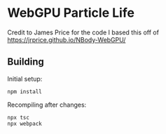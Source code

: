 WebGPU Particle Life
============

Credit to James Price for the code I based this off of https://jrprice.github.io/NBody-WebGPU/


Building
--------

Initial setup:

    npm install

Recompiling after changes:

    npx tsc
    npx webpack
